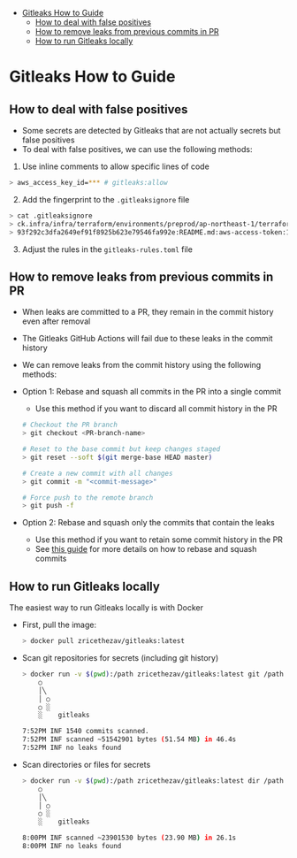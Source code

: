 <!-- toc -->

- [Gitleaks How to Guide](#gitleaks-how-to-guide)
  * [How to deal with false positives](#how-to-deal-with-false-positives)
  * [How to remove leaks from previous commits in PR](#how-to-remove-leaks-from-previous-commits-in-pr)
  * [How to run Gitleaks locally](#how-to-run-gitleaks-locally)

<!-- tocstop -->

# Gitleaks How to Guide

## How to deal with false positives

- Some secrets are detected by Gitleaks that are not actually secrets but false
  positives
- To deal with false positives, we can use the following methods:

1. Use inline comments to allow specific lines of code

```bash
> aws_access_key_id=*** # gitleaks:allow
```

2. Add the fingerprint to the `.gitleaksignore` file

```bash
> cat .gitleaksignore
> ck.infra/infra/terraform/environments/preprod/ap-northeast-1/terraform.tfvars:rule3:429
> 93f292c3dfa2649ef91f8925b623e79546fa992e:README.md:aws-access-token:121
```

3. Adjust the rules in the `gitleaks-rules.toml` file

## How to remove leaks from previous commits in PR

- When leaks are committed to a PR, they remain in the commit history even after
  removal
- The Gitleaks GitHub Actions will fail due to these leaks in the commit history
- We can remove leaks from the commit history using the following methods:

- Option 1: Rebase and squash all commits in the PR into a single commit
  - Use this method if you want to discard all commit history in the PR

  ```bash
  # Checkout the PR branch
  > git checkout <PR-branch-name>

  # Reset to the base commit but keep changes staged
  > git reset --soft $(git merge-base HEAD master)

  # Create a new commit with all changes
  > git commit -m "<commit-message>"

  # Force push to the remote branch
  > git push -f
  ```

- Option 2: Rebase and squash only the commits that contain the leaks
  - Use this method if you want to retain some commit history in the PR
  - See [this guide](https://www.datacamp.com/tutorial/git-squash-commits) for
    more details on how to rebase and squash commits

## How to run Gitleaks locally

The easiest way to run Gitleaks locally is with Docker

- First, pull the image:

  ```bash
  > docker pull zricethezav/gitleaks:latest
  ```

- Scan git repositories for secrets (including git history)

  ```bash
  > docker run -v $(pwd):/path zricethezav/gitleaks:latest git /path -v -c /path/.github/gitleaks-rules.toml
      ○
      │╲
      │ ○
      ○ ░
      ░    gitleaks

  7:52PM INF 1540 commits scanned.
  7:52PM INF scanned ~51542901 bytes (51.54 MB) in 46.4s
  7:52PM INF no leaks found
  ```

- Scan directories or files for secrets

  ```bash
  > docker run -v $(pwd):/path zricethezav/gitleaks:latest dir /path -v -c /path/.github/gitleaks-rules.toml
      ○
      │╲
      │ ○
      ○ ░
      ░    gitleaks

  8:00PM INF scanned ~23901530 bytes (23.90 MB) in 26.1s
  8:00PM INF no leaks found
  ```
